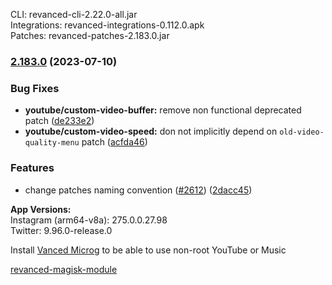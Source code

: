 CLI: revanced-cli-2.22.0-all.jar  
Integrations: revanced-integrations-0.112.0.apk  
Patches: revanced-patches-2.183.0.jar  

### [2.183.0](https://github.com/revanced/revanced-patches/compare/v2.182.0...v2.183.0) (2023-07-10)
### Bug Fixes
* **youtube/custom-video-buffer:** remove non functional deprecated patch ([de233e2](https://github.com/revanced/revanced-patches/commit/de233e28246b1716b42bf331d2355ff4beed9564))
* **youtube/custom-video-speed:** don not implicitly depend on `old-video-quality-menu` patch ([acfda46](https://github.com/revanced/revanced-patches/commit/acfda46bce2558df18a6fa562008e058df5ad31e))
### Features
* change patches naming convention ([#2612](https://github.com/revanced/revanced-patches/issues/2612)) ([2dacc45](https://github.com/revanced/revanced-patches/commit/2dacc45f7430f7b3e60a8a2db60c3d6395a2f5cc))

  
**App Versions:**  
Instagram (arm64-v8a): 275.0.0.27.98  
Twitter: 9.96.0-release.0  

Install [Vanced Microg](https://github.com/TeamVanced/VancedMicroG/releases) to be able to use non-root YouTube or Music  

[revanced-magisk-module](https://github.com/j-hc/revanced-magisk-module)  
